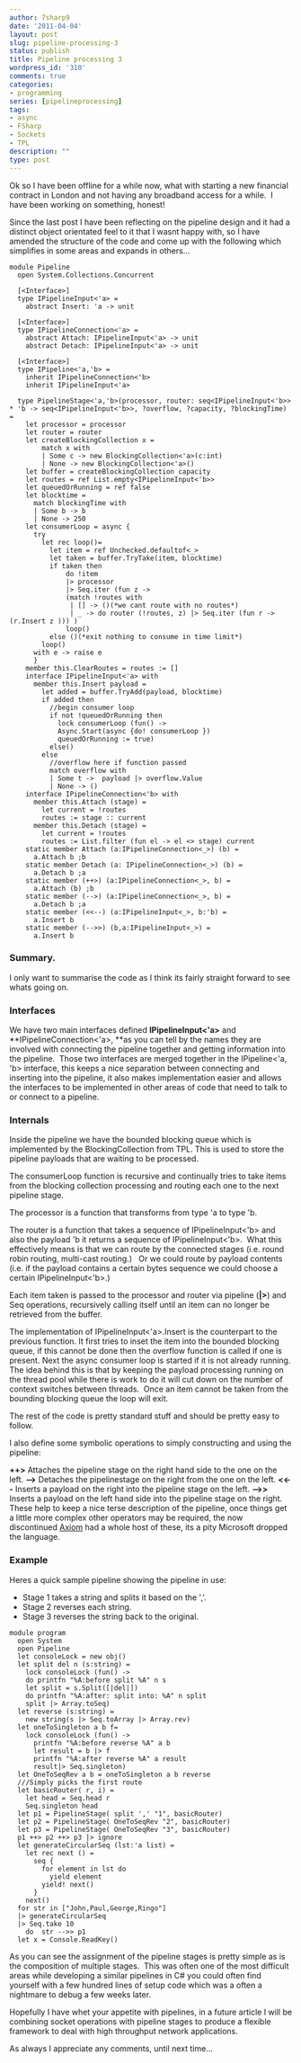```yaml
---
author: 7sharp9
date: '2011-04-04'
layout: post
slug: pipeline-processing-3
status: publish
title: Pipeline processing 3
wordpress_id: '310'
comments: true
categories:
- programming
series: [pipelineprocessing]
tags:
- async
- FSharp
- Sockets
- TPL
description: ""
type: post
---
```


Ok so I have been offline for a while now, what with starting a new financial contract in London and not having any broadband access for a while.  I have
been working on something, honest!

Since the last post I have been reflecting on the pipeline design and it had a distinct object orientated feel to it that I wasnt happy with, so I have
amended the structure of the code and come up with the following which simplifies in some areas and expands in others...<!-- more -->

```
module Pipeline
  open System.Collections.Concurrent

  [<Interface>]
  type IPipelineInput<'a> =
    abstract Insert: 'a -> unit
 
  [<Interface>]
  type IPipelineConnection<'a> =
    abstract Attach: IPipelineInput<'a> -> unit
    abstract Detach: IPipelineInput<'a> -> unit
 
  [<Interface>]
  type IPipeline<'a,'b> =
    inherit IPipelineConnection<'b>
    inherit IPipelineInput<'a>

  type PipelineStage<'a,'b>(processor, router: seq<IPipelineInput<'b>> * 'b -> seq<IPipelineInput<'b>>, ?overflow, ?capacity, ?blockingTime) =
    let processor = processor
    let router = router  
    let createBlockingCollection x =
        match x with
        | Some c -> new BlockingCollection<'a>(c:int)
        | None -> new BlockingCollection<'a>()  
    let buffer = createBlockingCollection capacity
    let routes = ref List.empty<IPipelineInput<'b>>
    let queuedOrRunning = ref false  
    let blocktime =
      match blockingTime with
      | Some b -> b
      | None -> 250  
    let consumerLoop = async {
      try
        let rec loop()=
          let item = ref Unchecked.defaultof<_>
          let taken = buffer.TryTake(item, blocktime)
          if taken then
              do !item
              |> processor
              |> Seq.iter (fun z ->
              (match !routes with
               | [] -> ()(*we cant route with no routes*)
               | _ -> do router (!routes, z) |> Seq.iter (fun r -> (r.Insert z ))) )
              loop()
          else ()(*exit nothing to consume in time limit*)
        loop()
      with e -> raise e
      }  
    member this.ClearRoutes = routes := []  
    interface IPipelineInput<'a> with
      member this.Insert payload =
        let added = buffer.TryAdd(payload, blocktime)
        if added then
          //begin consumer loop
          if not !queuedOrRunning then
            lock consumerLoop (fun() ->
            Async.Start(async {do! consumerLoop })
            queuedOrRunning := true)
          else()
        else
          //overflow here if function passed
          match overflow with
          | Some t ->  payload |> overflow.Value
          | None -> ()  
    interface IPipelineConnection<'b> with
      member this.Attach (stage) =
        let current = !routes
        routes := stage :: current  
      member this.Detach (stage) =
        let current = !routes
        routes := List.filter (fun el -> el <> stage) current  
    static member Attach (a:IPipelineConnection<_>) (b) =
      a.Attach b ;b  
    static member Detach (a: IPipelineConnection<_>) (b) =
      a.Detach b ;a  
    static member (++>) (a:IPipelineConnection<_>, b) =
      a.Attach (b) ;b  
    static member (-->) (a:IPipelineConnection<_>, b) =
      a.Detach b ;a  
    static member (<<--) (a:IPipelineInput<_>, b:'b) =
      a.Insert b  
    static member (-->>) (b,a:IPipelineInput<_>) =
      a.Insert b
```

### Summary.

I only want to summarise the code as I think its fairly straight forward to
see whats going on.

### Interfaces

We have two main interfaces defined **IPipelineInput<'a>** and
**IPipelineConnection<'a>, **as you can tell by the names they are involved
with connecting the pipeline together and getting information into the
pipeline.  Those two interfaces are merged together in the IPipeline<'a, 'b>
interface, this keeps a nice separation between connecting and inserting into
the pipeline, it also makes implementation easier and allows the interfaces to
be implemented in other areas of code that need to talk to or connect to a
pipeline.

### Internals

Inside the pipeline we have the bounded blocking queue which is implemented by
the BlockingCollection from TPL. This is used to store the pipeline payloads
that are waiting to be processed.

The consumerLoop function is recursive and continually tries to take items
from the blocking collection processing and routing each one to the next
pipeline stage.

The processor is a function that transforms from type 'a to type 'b.

The router is a function that takes a sequence of IPipelineInput<'b> and also
the payload 'b it returns a sequence of IPipelineInput<'b>.  What this
effectively means is that we can route by the connected stages (i.e. round
robin routing, multi-cast routing.)   Or we could route by payload contents
(i.e. if the payload contains a certain bytes sequence we could choose a
certain IPipelineInput<'b>.)

Each item taken is passed to the processor and router via pipeline (**|>**) and
Seq operations, recursively calling itself until an item can no longer be
retrieved from the buffer.

The implementation of IPipelineInput<'a>.Insert is the counterpart to the
previous function. It first tries to inset the item into the bounded blocking
queue, if this cannot be done then the overflow function is called if one is
present. Next the async consumer loop is started if it is not already running.
The idea behind this is that by keeping the payload processing running on the
thread pool while there is work to do it will cut down on the number of
context switches between threads.  Once an item cannot be taken from the
bounding blocking queue the loop will exit.

The rest of the code is pretty standard stuff and should be pretty easy to
follow.

I also define some symbolic operations to simply constructing and using the
pipeline:

**++>** Attaches the pipeline stage on the right hand side to the one on the left. **-->** Detaches the pipelinestage on the right from the one on the left. **<<--** Inserts a payload on the right into the pipeline stage on the left. **-->>** Inserts a payload on the left hand side into the pipeline stage on the right.  
These help to keep a nice terse description of the pipeline, once things get a little more complex other operators may be required, the now discontinued
[Axiom](http://msdn.microsoft.com/en-us/devlabs/dd795202.aspx) had a whole host of these, its a pity Microsoft dropped the language.

### Example

Heres a quick sample pipeline showing the pipeline in use:

* Stage 1 takes a string and splits it based on the ','.
* Stage 2 reverses each string.
* Stage 3 reverses the string back to the original.

```
module program
  open System
  open Pipeline  
  let consoleLock = new obj()  
  let split del n (s:string) =
    lock consoleLock (fun() ->
    do printfn "%A:before split %A" n s
    let split = s.Split([|del|])
    do printfn "%A:after: split into: %A" n split
    split |> Array.toSeq)  
  let reverse (s:string) =
    new string(s |> Seq.toArray |> Array.rev)  
  let oneToSingleton a b f=
    lock consoleLock (fun() ->
      printfn "%A:before reverse %A" a b
      let result = b |> f
      printfn "%A:after reverse %A" a result
      result|> Seq.singleton)  
  let OneToSeqRev a b = oneToSingleton a b reverse   
  ///Simply picks the first route
  let basicRouter( r, i) =
    let head = Seq.head r
    Seq.singleton head  
  let p1 = PipelineStage( split ',' "1", basicRouter)
  let p2 = PipelineStage( OneToSeqRev "2", basicRouter)
  let p3 = PipelineStage( OneToSeqRev "3", basicRouter)  
  p1 ++> p2 ++> p3 |> ignore  
  let generateCircularSeq (lst:'a list) =
    let rec next () =
      seq {
        for element in lst do
          yield element
        yield! next()
      }
    next()  
  for str in ["John,Paul,George,Ringo"]
  |> generateCircularSeq
  |> Seq.take 10
    do  str -->> p1  
  let x = Console.ReadKey()
```

As you can see the assignment of the pipeline stages is pretty simple as is the composition of multiple stages.  This was often one of the most difficult
areas while developing a similar pipelines in C# you could often find yourself with a few hundred lines of setup code which was a often a nightmare to debug
a few weeks later.

Hopefully I have whet your appetite with pipelines, in a future article I will be combining socket operations with pipeline stages to produce a flexible
framework to deal with high throughput network applications.

As always I appreciate any comments, until next time...